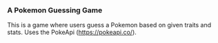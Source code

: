 
### A Pokemon Guessing Game
This is a game where users guess a Pokemon based on given traits and stats. Uses the PokeApi (https://pokeapi.co/).
